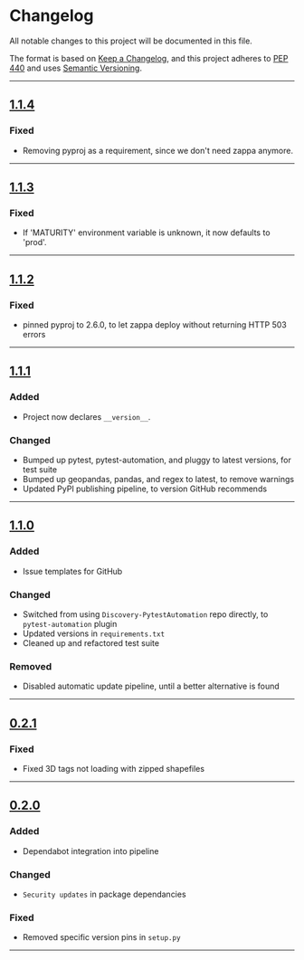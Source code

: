 # Changelog

All notable changes to this project will be documented in this file.

The format is based on [Keep a Changelog](https://keepachangelog.com/en/1.0.0/),
and this project adheres to [PEP 440](https://www.python.org/dev/peps/pep-0440/) 
and uses [Semantic Versioning](https://semver.org/spec/v2.0.0.html).

------

## [1.1.4](https://github.com/asfadmin/Discovery-WKTUtils/compare/v1.1.3...v1.1.4)

### Fixed
- Removing pyproj as a requirement, since we don't need zappa anymore.

------

## [1.1.3](https://github.com/asfadmin/Discovery-WKTUtils/compare/v1.1.2...v1.1.3)

### Fixed
- If 'MATURITY' environment variable is unknown, it now defaults to 'prod'.

------

## [1.1.2](https://github.com/asfadmin/Discovery-WKTUtils/compare/v1.1.1...v1.1.2)

### Fixed
- pinned pyproj to 2.6.0, to let zappa deploy without returning HTTP 503 errors

------

## [1.1.1](https://github.com/asfadmin/Discovery-WKTUtils/compare/v1.1.0...v1.1.1)

### Added
- Project now declares `__version__`.

### Changed
- Bumped up pytest, pytest-automation, and pluggy to latest versions, for test suite
- Bumped up geopandas, pandas, and regex to latest, to remove warnings
- Updated PyPI publishing pipeline, to version GitHub recommends

------

## [1.1.0](https://github.com/asfadmin/Discovery-WKTUtils/compare/v0.2.1...v1.1.0)

### Added
- Issue templates for GitHub

### Changed
- Switched from using `Discovery-PytestAutomation` repo directly, to `pytest-automation` plugin
- Updated versions in `requirements.txt`
- Cleaned up and refactored test suite

### Removed
- Disabled automatic update pipeline, until a better alternative is found

------

## [0.2.1](https://github.com/asfadmin/Discovery-WKTUtils/compare/v0.2.0...v0.2.1)

### Fixed
- Fixed 3D tags not loading with zipped shapefiles

------

## [0.2.0](https://github.com/asfadmin/Discovery-WKTUtils/compare/v0.1.1...v0.2.0)

### Added
- Dependabot integration into pipeline

### Changed
- `Security updates` in package dependancies

### Fixed
- Removed specific version pins in `setup.py`

------

<!--
TEMPLATE:
## [0.2.0](https://github.com/asfadmin/Discovery-WKTUtils/compare/v0.1.1...v0.2.0)

### Added
- For things that are `created` in this release. (New features!!)

### Changed
- For functionality that's `changed`. (ie. Added default arguments, or breaking changes).

### Fixed
- `Bug fixes` go here.
-->
